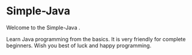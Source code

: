 # Simple-Java
Welcome to the Simple-Java .

Learn Java programming from the basics. It is very friendly for complete beginners. Wish you best of luck and happy programming.
